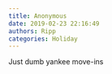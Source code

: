 ```yaml
---
title: Anonymous
date: 2019-02-23 22:16:49
authors: Ripp
categories: Holiday
---
```


 Just dumb yankee move-ins
